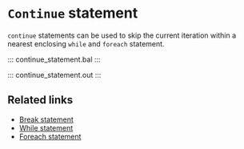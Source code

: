 # `Continue` statement

`continue` statements can be used to skip the current iteration within a nearest enclosing `while` and `foreach` statement.

::: continue_statement.bal :::

::: continue_statement.out :::

## Related links
- [Break statement](/learn/by-example/break-statement/)
- [While statement](/learn/by-example/while-statement/)
- [Foreach statement](/learn/by-example/foreach-statement/)
